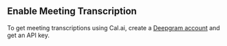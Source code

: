 ## Enable Meeting Transcription

To get meeting transcriptions using Cal.ai, create a [Deepgram account](https://console.deepgram.com/signup) and get an API key.